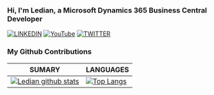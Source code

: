 ### Hi, I'm Ledian, a Microsoft Dynamics 365 Business Central Developer 


[![LINKEDIN](https://img.shields.io/badge/Linkedin-black?style=for-the-badge&logo=linkedin)](https://www.linkedin.com/in/lekaledian/)
[![YouTube](https://img.shields.io/badge/Youtube-black?style=for-the-badge&logo=youtube)](https://www.youtube.com/user/Ledian63S)
[![TWITTER](https://img.shields.io/badge/Twitter-black?style=for-the-badge&logo=twitter)](https://twitter.com/Ledian63S)

### My Github Contributions
| **SUMARY**                                                                                                                                              | **LANGUAGES**                                                                                                                                         |
| ------------------------------------------------------------------------------------------------------------------------------------------------------- | ----------------------------------------------------------------------------------------------------------------------------------------------------- |
| [![Ledian github stats](https://github-readme-stats.vercel.app/api?username=Ledian63S&show_icons=true)](https://github.com/anuraghazra/github-readme-stats) | [![Top Langs](https://github-readme-stats.vercel.app/api/top-langs/?username=Ledian63S&layout=compact)](https://github.com/anuraghazra/github-readme-stats)
